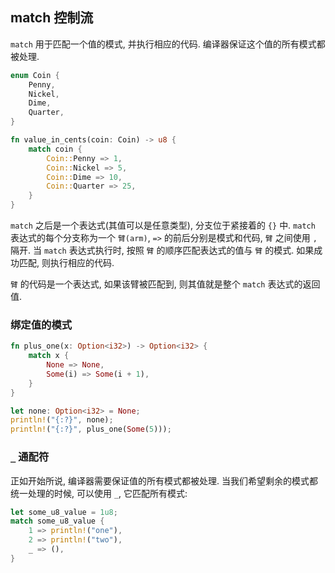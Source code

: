 ## match 控制流

`match` 用于匹配一个值的模式, 并执行相应的代码. 编译器保证这个值的所有模式都被处理.

```rust
enum Coin {
    Penny,
    Nickel,
    Dime,
    Quarter,
}

fn value_in_cents(coin: Coin) -> u8 {
    match coin {
        Coin::Penny => 1,
        Coin::Nickel => 5,
        Coin::Dime => 10,
        Coin::Quarter => 25,
    }
}
```

`match` 之后是一个表达式(其值可以是任意类型), 分支位于紧接着的 `{}` 中. `match`
表达式的每个分支称为一个 `臂(arm)`, `=>` 的前后分别是模式和代码, `臂` 之间使用 `,` 隔开. 当 `match`
表达式执行时, 按照 `臂` 的顺序匹配表达式的值与 `臂` 的模式. 如果成功匹配, 则执行相应的代码.

`臂` 的代码是一个表达式, 如果该臂被匹配到, 则其值就是整个 `match` 表达式的返回值.


### 绑定值的模式

```rust
fn plus_one(x: Option<i32>) -> Option<i32> {
    match x {
        None => None,
        Some(i) => Some(i + 1),
    }
}

let none: Option<i32> = None;
println!("{:?}", none);
println!("{:?}", plus_one(Some(5)));
```


### `_` 通配符

正如开始所说, 编译器需要保证值的所有模式都被处理. 当我们希望剩余的模式都统一处理的时候, 可以使用
`_`, 它匹配所有模式:

```rust
let some_u8_value = 1u8;
match some_u8_value {
    1 => println!("one"),
    2 => println!("two"),
    _ => (),
}
```
